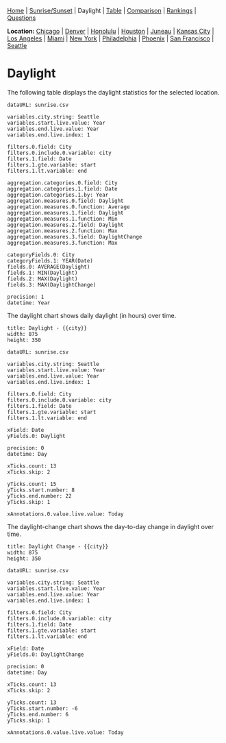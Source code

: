 [Home](#url=README.md) |
[Sunrise/Sunset](#url=sunrise.md) |
Daylight |
[Table](#url=daylight-table.md) |
[Comparison](#url=compare.md) |
[Rankings](#url=daylight-rank.md) |
[Questions](#url=questions.md)

**Location:**
[Chicago](#variables.city.string=Chicago) |
[Denver](#variables.city.string=Denver) |
[Honolulu](#variables.city.string=Honolulu) |
[Houston](#variables.city.string=Houston) |
[Juneau](#variables.city.string=Juneau) |
[Kansas City](#variables.city.string=Kansas%20City) |
[Los Angeles](#variables.city.string=Los%20Angeles) |
[Miami](#variables.city.string=Miami) |
[New York](#variables.city.string=New%20York) |
[Philadelphia](#variables.city.string=Philadelphia) |
[Phoenix](#variables.city.string=Phoenix) |
[San Francisco](#variables.city.string=San%20Francisco) |
[Seattle](#variables.city.string=Seattle)


# Daylight

The following table displays the daylight statistics for the selected location.

~~~ data-table
dataURL: sunrise.csv

variables.city.string: Seattle
variables.start.live.value: Year
variables.end.live.value: Year
variables.end.live.index: 1

filters.0.field: City
filters.0.include.0.variable: city
filters.1.field: Date
filters.1.gte.variable: start
filters.1.lt.variable: end

aggregation.categories.0.field: City
aggregation.categories.1.field: Date
aggregation.categories.1.by: Year
aggregation.measures.0.field: Daylight
aggregation.measures.0.function: Average
aggregation.measures.1.field: Daylight
aggregation.measures.1.function: Min
aggregation.measures.2.field: Daylight
aggregation.measures.2.function: Max
aggregation.measures.3.field: DaylightChange
aggregation.measures.3.function: Max

categoryFields.0: City
categoryFields.1: YEAR(Date)
fields.0: AVERAGE(Daylight)
fields.1: MIN(Daylight)
fields.2: MAX(Daylight)
fields.3: MAX(DaylightChange)

precision: 1
datetime: Year
~~~

The daylight chart shows daily daylight (in hours) over time.

~~~ line-chart
title: Daylight - {{city}}
width: 875
height: 350

dataURL: sunrise.csv

variables.city.string: Seattle
variables.start.live.value: Year
variables.end.live.value: Year
variables.end.live.index: 1

filters.0.field: City
filters.0.include.0.variable: city
filters.1.field: Date
filters.1.gte.variable: start
filters.1.lt.variable: end

xField: Date
yFields.0: Daylight

precision: 0
datetime: Day

xTicks.count: 13
xTicks.skip: 2

yTicks.count: 15
yTicks.start.number: 8
yTicks.end.number: 22
yTicks.skip: 1

xAnnotations.0.value.live.value: Today
~~~

The daylight-change chart shows the day-to-day change in daylight over time.

~~~ line-chart
title: Daylight Change - {{city}}
width: 875
height: 350

dataURL: sunrise.csv

variables.city.string: Seattle
variables.start.live.value: Year
variables.end.live.value: Year
variables.end.live.index: 1

filters.0.field: City
filters.0.include.0.variable: city
filters.1.field: Date
filters.1.gte.variable: start
filters.1.lt.variable: end

xField: Date
yFields.0: DaylightChange

precision: 0
datetime: Day

xTicks.count: 13
xTicks.skip: 2

yTicks.count: 13
yTicks.start.number: -6
yTicks.end.number: 6
yTicks.skip: 1

xAnnotations.0.value.live.value: Today
~~~
